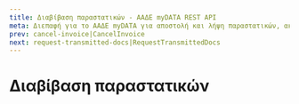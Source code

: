 ```yaml
---
title: Διαβίβαση παραστατικών - ΑΑΔΕ myDATA REST API
meta: Διεπαφή για το ΑΑΔΕ myDATA για αποστολή και λήψη παραστατικών, ακύρωση παραστατικών, χαρακτηρισμός και λήψη εσόδων και εξόδων και λήψη αναφορών ΦΠΑ.
prev: cancel-invoice|CancelInvoice
next: request-transmitted-docs|RequestTransmittedDocs
---
```


# Διαβίβαση παραστατικών